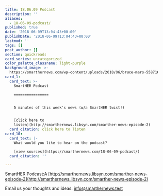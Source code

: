 ```yaml
---
title: 18.06.09 Podcast
description: ''
aliases:
  - 18-06-09-podcast/
published: true
date: '2018-06-09T13:04:43+00:00'
publishDate: '2018-06-09T13:04:43+00:00'
lastmod: ''
tags: []
post_author: []
section: quickreads
card_series: uncategorized
color_palette_classname: light-purple
background_image: >-
  https://smarthernews.com/wp-content/uploads/2018/06/bruce-mars-558710-unsplash-scaled.jpg
card_1:
  card_text: >-
    SmartHER Podcast

    ================


    5 minutes of this week’s news (w/a SmartHER twist!)


    [click here to
    listen](http://smarthernews.libsyn.com/smarther-news-episode-2)
  card_citation: click here to listen
card_10:
  card_text: |-
    What would you like to hear on the podcast?

    [view sources](https://smarthernews.com/18-06-09-podcast/)
  card_citation: ''

---
```

SmartHER Podcast:A [http://smarthernews.libsyn.com/smarther-news-episode-2](http://smarthernews.libsyn.com/smarther-news-episode-2)

Email us your thoughts and ideas: [info@smarthernews.test](mailto:info@smarthernews.test)